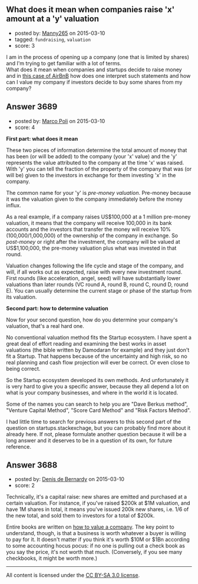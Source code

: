 ## What does it mean when companies raise 'x' amount at a 'y' valuation

- posted by: [Manny265](https://stackexchange.com/users/2554771/manny265) on 2015-03-10
- tagged: `fundraising`, `valuation`
- score: 3

<p>I am in the process of opening up a company (one that is limited by shares) and I'm trying to get familiar with a lot of terms.<br>
What does it mean when companies and startups decide to raise money and in <a href="http://techcrunch.com/2015/02/27/airbnb-2/" rel="nofollow">this case of AirBnB</a> how does one interpret such statements and how can I value my company if investors decide to buy some shares from my company?</p>



## Answer 3689

- posted by: [Marco Poli](https://stackexchange.com/users/3026136/marco-poli) on 2015-03-10
- score: 4

<p><strong>First part: what does it mean</strong></p>

<p>These two pieces of information determine the total amount of money that has been (or will be added) to the company (your 'x' value) and the 'y' represents the value attributed to the company at the time 'x' was raised. With 'y' you can tell the fraction of the property of the company that was (or will be) given to the investors in exchange for them investing 'x' in the company.</p>

<p>The common name for your 'y' is <em>pre-money valuation</em>. Pre-money because it was the valuation given to the company immediately before the money influx.</p>

<p>As a real example, if a company raises US$100,000 at a 1 million pre-money valuation, it means that the company will receive 100,000 in its bank accounts and the investors that transfer the money will receive 10% (100,000/1,000,000) of the ownership of the company in exchange. So <em>post-money</em> or right after the investment, the company will be valued at US$1,100,000, the pre-money valuation plus what was invested in that round.</p>

<p>Valuation changes following the life cycle and stage of the company, and will, if all works out as expected, raise with every new investment round. First rounds (like acceleration, angel, seed) will have substantially lower valuations than later rounds (VC round A, round B, round C, round D, round E). You can usually determine the current stage or phase of the startup from its valuation.</p>

<p><strong>Second part: how to determine valuation</strong></p>

<p>Now for your second question, how do you determine your company's valuation, that's a real hard one.</p>

<p>No conventional valuation method fits the Startup ecosystem. I have spent a great deal of effort reading and examining the best works in asset valuations (the bible written by Damodaran for example) and they just don't fit a Startup. That happens because of the uncertainty and high risk, so no real planning and cash flow projection will ever be correct. Or even close to being correct.</p>

<p>So the Startup ecosystem developed its own methods. And unfortunately it is very hard to give you a specific answer, because they all depend a lot on what is your company businesses, and where in the world it is located.</p>

<p>Some of the names you can search to help you are "Dave Berkus method", "Venture Capital Method", "Score Card Method" and "Risk Factors Method".</p>

<p>I had little time to search for previous answers to this second part of the question on startups.stackexchage, but you can probably find more about it already here. If not, please formulate another question because it will be a long answer and it deserves to be in a question of its own, for future reference.</p>



## Answer 3688

- posted by: [Denis de Bernardy](https://stackexchange.com/users/182468/denis-de-bernardy) on 2015-03-10
- score: 2

<p>Technically, it's a capital raise: new shares are emitted and purchased at a certain valuation. For instance, if you've raised $200k at $1M valuation, and have 1M shares in total, it means you've issued 200k new shares, i.e. 1/6 of the new total, and sold them to investors for a total of $200k.</p>

<p>Entire books are written on <a href="http://en.wikipedia.org/wiki/Business_valuation" rel="nofollow">how to value a company</a>. The key point to understand, though, is that a business is worth whatever a buyer is willing to pay for it. It doesn't matter if you think it's worth $10M or $1Bn according to some accounting hocus pocus: if no one is pulling out a check book as you say the price, it's not worth that much. (Conversely, if you see many checkbooks, it might be worth more.)</p>




---

All content is licensed under the [CC BY-SA 3.0 license](https://creativecommons.org/licenses/by-sa/3.0/).
